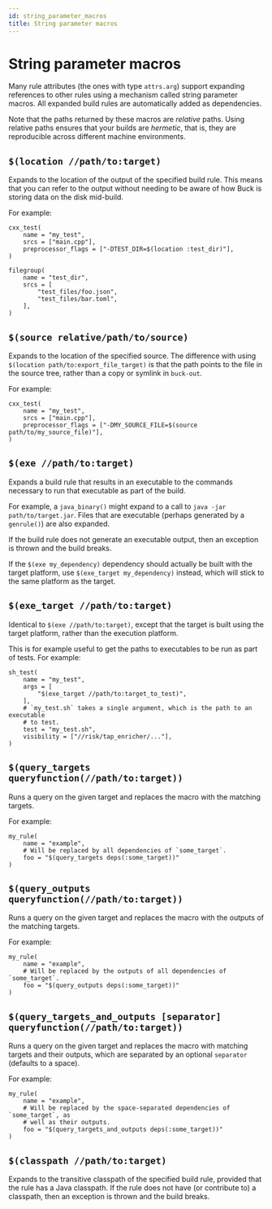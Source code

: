 ```yaml
---
id: string_parameter_macros
title: String parameter macros
---
```


# String parameter macros

Many rule attributes (the ones with type `attrs.arg`) support expanding
references to other rules using a mechanism called string parameter macros. All
expanded build rules are automatically added as dependencies.

Note that the paths returned by these macros are _relative_ paths. Using
relative paths ensures that your builds are _hermetic_, that is, they are
reproducible across different machine environments.

## `$(location //path/to:target)`

Expands to the location of the output of the specified build rule. This means
that you can refer to the output without needing to be aware of how Buck is
storing data on the disk mid-build.

For example:

```starlark
cxx_test(
    name = "my_test",
    srcs = ["main.cpp"],
    preprocessor_flags = ["-DTEST_DIR=$(location :test_dir)"],
)

filegroup(
    name = "test_dir",
    srcs = [
        "test_files/foo.json",
        "test_files/bar.toml",
    ],
)
```

## `$(source relative/path/to/source)`

Expands to the location of the specified source. The difference with using
`$(location path/to:export_file_target)` is that the path points to the file in
the source tree, rather than a copy or symlink in `buck-out`.

For example:

```starlark
cxx_test(
    name = "my_test",
    srcs = ["main.cpp"],
    preprocessor_flags = ["-DMY_SOURCE_FILE=$(source path/to/my_source_file)"],
)
```

## `$(exe //path/to:target)`

Expands a build rule that results in an executable to the commands necessary to
run that executable as part of the build.

For example, a `java_binary()` might expand to a call to
`java -jar path/to/target.jar`. Files that are executable (perhaps generated by
a `genrule()`) are also expanded.

If the build rule does not generate an executable output, then an exception is
thrown and the build breaks.

If the `$(exe my_dependency)` dependency should actually be built with the
target platform, use `$(exe_target my_dependency)` instead, which will stick to
the same platform as the target.

## `$(exe_target //path/to:target)`

Identical to `$(exe //path/to:target)`, except that the target is built using
the target platform, rather than the execution platform.

This is for example useful to get the paths to executables to be run as part of
tests. For example:

```starlark
sh_test(
    name = "my_test",
    args = [
        "$(exe_target //path/to:target_to_test)",
    ],
    # `my_test.sh` takes a single argument, which is the path to an executable
    # to test.
    test = "my_test.sh",
    visibility = ["//risk/tap_enricher/..."],
)
```

## `$(query_targets queryfunction(//path/to:target))`

Runs a query on the given target and replaces the macro with the matching
targets.

For example:

```starlark
my_rule(
    name = "example",
    # Will be replaced by all dependencies of `some_target`.
    foo = "$(query_targets deps(:some_target))"
)
```

## `$(query_outputs queryfunction(//path/to:target))`

Runs a query on the given target and replaces the macro with the outputs of the
matching targets.

For example:

```starlark
my_rule(
    name = "example",
    # Will be replaced by the outputs of all dependencies of `some_target`.
    foo = "$(query_outputs deps(:some_target))"
)
```

## `$(query_targets_and_outputs [separator] queryfunction(//path/to:target))`

Runs a query on the given target and replaces the macro with matching targets
and their outputs, which are separated by an optional `separator` (defaults to a
space).

For example:

```starlark
my_rule(
    name = "example",
    # Will be replaced by the space-separated dependencies of `some_target`, as
    # well as their outputs.
    foo = "$(query_targets_and_outputs deps(:some_target))"
)
```

## `$(classpath //path/to:target)`

Expands to the transitive classpath of the specified build rule, provided that
the rule has a Java classpath. If the rule does not have (or contribute to) a
classpath, then an exception is thrown and the build breaks.
